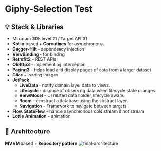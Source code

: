 # Giphy-Selection Test


💡 **Stack & Libraries** 
--------------------        
- Minimum SDK level 21 / Target API 31
- **Kotlin** based + **Coroutines** for asynchronous.
- **Dagger-Hilt** - dependency injection
- **ViewBinding** - for binding
- **Retrofit2** - REST APIs
- **OkHttp3** - implementing interceptor.   
- **Paging3** - helps load and display pages of data from a larger dataset
- **Glide** - loading images
- **JetPack** 
  - **LiveData** - notify domain layer data to views.
  - **Lifecycle** - dispose of observing data when lifecycle state changes.
  - **ViewModel** - UI related data holder, lifecycle aware.
  - **Room** - construct a database using the abstract layer.
  - **Navigation** - Framework to navigate between targets
- **Flow, StateFlow** - handle asynchronous cold stream & hot stream
- **Lottie Animation** - animation

💎 **Architecture**
-------------------
**MVVM** based + **Repository pattern**
![final-architecture](https://user-images.githubusercontent.com/40010002/108877306-72bf7080-7642-11eb-9048-c6536514052f.png)

